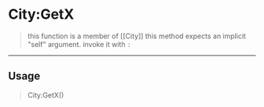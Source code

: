 # City:GetX
> this function is a member of [[City]]
> this method expects an implicit "self" argument. invoke it with `:`
-----
## Usage
> City:GetX()
